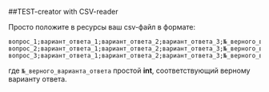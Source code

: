 ##TEST-creator with CSV-reader

Просто положите в ресурсы ваш csv-файл в формате:

````
вопрос_1;вариант_ответа_1;вариант_ответа_2;вариант_ответа_3;№_верного_варианта_ответа
вопрос_2;вариант_ответа_1;вариант_ответа_2;вариант_ответа_3;№_верного_варианта_ответа
вопрос_3;вариант_ответа_1;вариант_ответа_2;вариант_ответа_3;№_верного_варианта_ответа
````
где ````№_верного_варианта_ответа```` простой **int**, соответствующий верному варианту ответа.